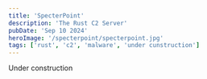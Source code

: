 ```yaml
---
title: 'SpecterPoint'
description: 'The Rust C2 Server'
pubDate: 'Sep 10 2024'
heroImage: '/specterpoint/specterpoint.jpg'
tags: ['rust', 'c2', 'malware', 'under cunstruction']
---
```


Under construction
